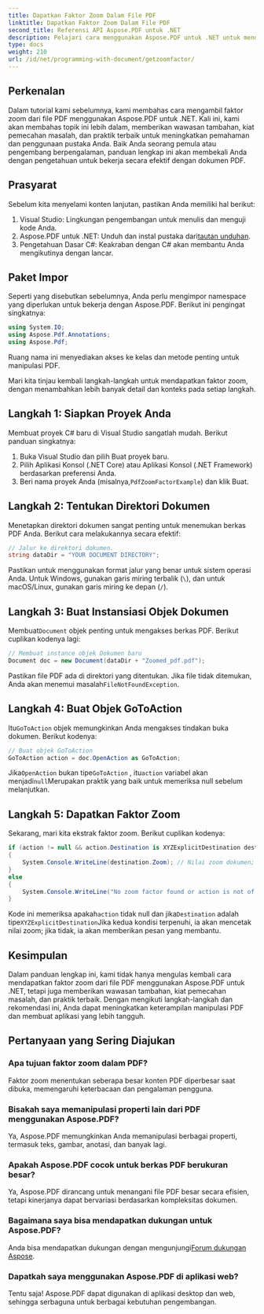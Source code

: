 ```yaml
---
title: Dapatkan Faktor Zoom Dalam File PDF
linktitle: Dapatkan Faktor Zoom Dalam File PDF
second_title: Referensi API Aspose.PDF untuk .NET
description: Pelajari cara menggunakan Aspose.PDF untuk .NET untuk mendapatkan faktor zoom dalam file PDF dengan panduan langkah demi langkah ini.
type: docs
weight: 210
url: /id/net/programming-with-document/getzoomfactor/
---
```

## Perkenalan

Dalam tutorial kami sebelumnya, kami membahas cara mengambil faktor zoom dari file PDF menggunakan Aspose.PDF untuk .NET. Kali ini, kami akan membahas topik ini lebih dalam, memberikan wawasan tambahan, kiat pemecahan masalah, dan praktik terbaik untuk meningkatkan pemahaman dan penggunaan pustaka Anda. Baik Anda seorang pemula atau pengembang berpengalaman, panduan lengkap ini akan membekali Anda dengan pengetahuan untuk bekerja secara efektif dengan dokumen PDF.

## Prasyarat

Sebelum kita menyelami konten lanjutan, pastikan Anda memiliki hal berikut:

1. Visual Studio: Lingkungan pengembangan untuk menulis dan menguji kode Anda.
2. Aspose.PDF untuk .NET: Unduh dan instal pustaka dari[tautan unduhan](https://releases.aspose.com/pdf/net/).
3. Pengetahuan Dasar C#: Keakraban dengan C# akan membantu Anda mengikutinya dengan lancar.

## Paket Impor

Seperti yang disebutkan sebelumnya, Anda perlu mengimpor namespace yang diperlukan untuk bekerja dengan Aspose.PDF. Berikut ini pengingat singkatnya:

```csharp
using System.IO;
using Aspose.Pdf.Annotations;
using Aspose.Pdf;
```

Ruang nama ini menyediakan akses ke kelas dan metode penting untuk manipulasi PDF.

Mari kita tinjau kembali langkah-langkah untuk mendapatkan faktor zoom, dengan menambahkan lebih banyak detail dan konteks pada setiap langkah.

## Langkah 1: Siapkan Proyek Anda

Membuat proyek C# baru di Visual Studio sangatlah mudah. Berikut panduan singkatnya:

1. Buka Visual Studio dan pilih Buat proyek baru.
2. Pilih Aplikasi Konsol (.NET Core) atau Aplikasi Konsol (.NET Framework) berdasarkan preferensi Anda.
3.  Beri nama proyek Anda (misalnya,`PdfZoomFactorExample`) dan klik Buat.

## Langkah 2: Tentukan Direktori Dokumen

Menetapkan direktori dokumen sangat penting untuk menemukan berkas PDF Anda. Berikut cara melakukannya secara efektif:

```csharp
// Jalur ke direktori dokumen.
string dataDir = "YOUR DOCUMENT DIRECTORY";
```

Pastikan untuk menggunakan format jalur yang benar untuk sistem operasi Anda. Untuk Windows, gunakan garis miring terbalik (`\`), dan untuk macOS/Linux, gunakan garis miring ke depan (`/`).

## Langkah 3: Buat Instansiasi Objek Dokumen

Membuat`Document` objek penting untuk mengakses berkas PDF. Berikut cuplikan kodenya lagi:

```csharp
// Membuat instance objek Dokumen baru
Document doc = new Document(dataDir + "Zoomed_pdf.pdf");
```

 Pastikan file PDF ada di direktori yang ditentukan. Jika file tidak ditemukan, Anda akan menemui masalah`FileNotFoundException`.

## Langkah 4: Buat Objek GoToAction

 Itu`GoToAction` objek memungkinkan Anda mengakses tindakan buka dokumen. Berikut kodenya:

```csharp
// Buat objek GoToAction
GoToAction action = doc.OpenAction as GoToAction;
```

 Jika`OpenAction` bukan tipe`GoToAction` , itu`action` variabel akan menjadi`null`Merupakan praktik yang baik untuk memeriksa null sebelum melanjutkan.

## Langkah 5: Dapatkan Faktor Zoom

Sekarang, mari kita ekstrak faktor zoom. Berikut cuplikan kodenya:

```csharp
if (action != null && action.Destination is XYZExplicitDestination destination)
{
    System.Console.WriteLine(destination.Zoom); // Nilai zoom dokumen;
}
else
{
    System.Console.WriteLine("No zoom factor found or action is not of type GoToAction.");
}
```

 Kode ini memeriksa apakah`action` tidak null dan jika`Destination` adalah tipe`XYZExplicitDestination`Jika kedua kondisi terpenuhi, ia akan mencetak nilai zoom; jika tidak, ia akan memberikan pesan yang membantu.

## Kesimpulan

Dalam panduan lengkap ini, kami tidak hanya mengulas kembali cara mendapatkan faktor zoom dari file PDF menggunakan Aspose.PDF untuk .NET, tetapi juga memberikan wawasan tambahan, kiat pemecahan masalah, dan praktik terbaik. Dengan mengikuti langkah-langkah dan rekomendasi ini, Anda dapat meningkatkan keterampilan manipulasi PDF dan membuat aplikasi yang lebih tangguh.

## Pertanyaan yang Sering Diajukan

### Apa tujuan faktor zoom dalam PDF?
Faktor zoom menentukan seberapa besar konten PDF diperbesar saat dibuka, memengaruhi keterbacaan dan pengalaman pengguna.

### Bisakah saya memanipulasi properti lain dari PDF menggunakan Aspose.PDF?
Ya, Aspose.PDF memungkinkan Anda memanipulasi berbagai properti, termasuk teks, gambar, anotasi, dan banyak lagi.

### Apakah Aspose.PDF cocok untuk berkas PDF berukuran besar?
Ya, Aspose.PDF dirancang untuk menangani file PDF besar secara efisien, tetapi kinerjanya dapat bervariasi berdasarkan kompleksitas dokumen.

### Bagaimana saya bisa mendapatkan dukungan untuk Aspose.PDF?
 Anda bisa mendapatkan dukungan dengan mengunjungi[Forum dukungan Aspose](https://forum.aspose.com/c/pdf/10).

### Dapatkah saya menggunakan Aspose.PDF di aplikasi web?
Tentu saja! Aspose.PDF dapat digunakan di aplikasi desktop dan web, sehingga serbaguna untuk berbagai kebutuhan pengembangan.
